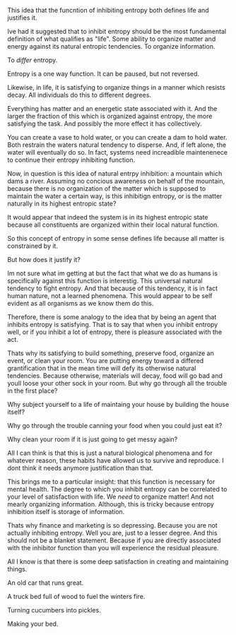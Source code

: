 This idea that the funcntion of inhibiting entropy both defines life and justifies it. 

Ive had it suggested that to inhibit entropy should be the most fundamental definition of what qualifies as "life". 
Some ability to organize matter and energy against its natural entropic tendencies. 
To organize information. 

To <i>differ</i> entropy. 

Entropy is a one way function. It can be paused, but not reversed. 

Likewise, in life, it is satisfying to organize things in a manner which resists decay. All individuals do this to different 
degrees. 

Everything has matter and an energetic state associated with it. And the larger the fraction of this which is organized against 
entropy, the more satisfying the task. And possibly the more effect it has collectively. 

You can create a vase to hold water, or you can create a dam to hold water. Both restrain the waters natural tendency to disperse. 
And, if left alone, the water will eventually do so. In fact, systems need increadible maintenenece to continue their entropy inhibiting 
function. 

Now, in question is this idea of natural entrpy inhibition: a mountain which dams a river. Assuming no concious awareness on 
behalf of the mountain, because there is no organization of the matter which is supposed to maintain the water a certain way, 
is this inhibitign entropy, or is the matter naturally in its highest entropic state?

It would appear that indeed the system is in its highest entropic state because all constituents are organized within their 
local natural function. 

So this concept of entropy in some sense defines life because all matter is constrained by it. 

But how does it justify it?

Im not sure what im getting at but the fact that what we do as humans is specifically against this function is interestig. 
This universal natural tendency to fight entropy. And that because of this tendency, it is in fact human nature, not a 
learned phenomena. This would appear to be self evident as all organisms as we know them do this. 

Therefore, there is some analogy to the idea that by being an agent that inhibits entropy is satisfying. That is to say 
that when you inhibit entropy well, or if you inhibit a lot of entropy, there is pleasure associated with the act. 

Thats why its satisfying to build something, preserve food, organize an event, or clean your room. You are putting energy 
toward a differed grantification that in the mean time will defy its otherwise natural tendencies. Because otherwise, materials 
will decay, food will go bad and youll loose your other sock in your room. But why go through all the trouble in the first place? 

Why subject yourself to a life of maintaing your house by building the house itself?

Why go through the trouble canning your food when you could just eat it?

Why clean your room if it is just going to get messy again? 

All I can think is that this is just a natural biological phenomena and for whatever reason, these habits have allowed us to 
survive and reproduce. I dont think it needs anymore justification than that. 

This brings me to a particular insight: that this function is necessary for mental health. The degree to which you inhibit 
entropy can be correlated to your level of satisfaction with life. We <i>need</i> to organize matter! And not mearly organizing 
information. Although, this is tricky because entropy inhibition itself is storage of information.

Thats why finance and marketing is so depressing. Because you are not actually inhibiting entropy. Well you are, just to a lesser
degree. And this should not be a blanket statement. Because if you are directly associated with the inhibitor function than 
you will experience the residual pleasure. 

All I know is that there is some deep satisfaction in creating and maintaining things. 

An old car that runs great. 

A truck bed full of wood to fuel the winters fire. 

Turning cucumbers into pickles. 

Making your bed. 
